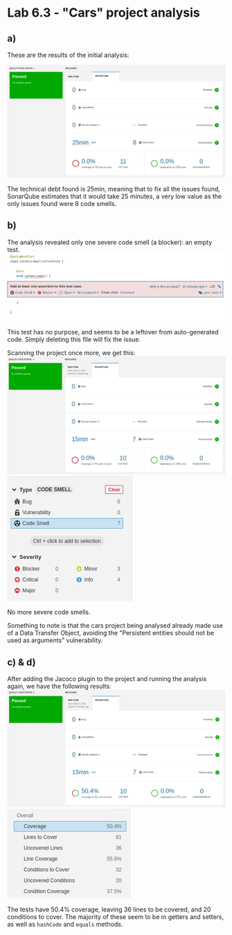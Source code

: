 # Lab 6.3 - "Cars" project analysis

## a)

These are the results of the initial analysis:

![project analysis results](lab6_3_scan.png)

The technical debt found is 25min, meaning that to fix all the issues found, SonarQube estimates that it would take 25 minutes, a very low value as the only issues found were 8 code smells.

## b)

The analysis revealed only one severe code smell (a blocker): an empty test.
![empty test](lab6_3b.png)

This test has no purpose, and seems to be a leftover from auto-generated code. Simply deleting this file will fix the issue.

Scanning the project once more, we get this:
![b) analysis results](lab6_3b_scan.png)
![b) code smells](lab6_3b_smells.png)

No more severe code smells.

Something to note is that the cars project being analysed already made use of a Data Transfer Object, avoiding the "Persistent entities should not be used as arguments" vulnerability.

## c) & d)

After adding the Jacoco plugin to the project and running the analysis again, we have the following results:
![d) analysis results](lab6_3d.png)
![d) coverage values](lab6_3d_coverage.png)

The tests have 50.4% coverage, leaving 36 lines to be covered, and 20 conditions to cover. The majority of these seem to be in getters and setters, as well as `hashCode` and `equals` methods.
